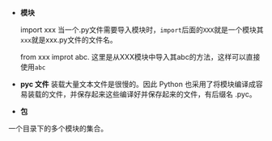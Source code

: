 - **模块**

	import xxx
当一个.py文件需要导入模块时，`import`后面的`XXX`就是一个模块其`xxx`就是xxx.py文件的文件名。

	from xxx improt abc.
这里是从XXX模块中导入其abc的方法，这样可以直接使用`abc`
  
-   **pyc 文件**
装载大量文本文件是很慢的。因此 Python 也采用了将模块编译成容易装载的文件，并保存起来这些编译好并保存起来的文件，有后缀名 .pyc。

-   **包**

一个目录下的多个模块的集合。
